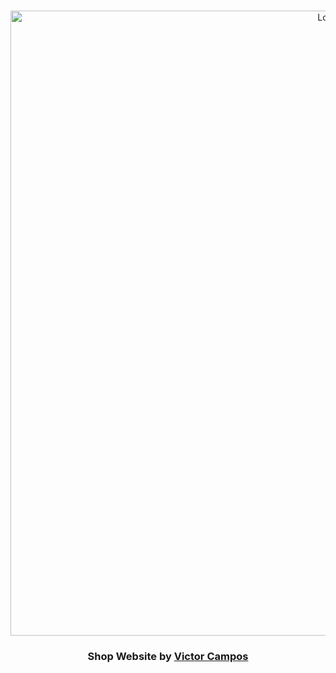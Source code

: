 <br />
<p align="center">
  <a href="https://www.linkedin.com/in/victor-campos-758988190/">
    <img src="https://i.imgur.com/M4CsV6Q.png" alt="Logo" width="1000">
  </a>

  <h3 align="center">Shop Website by <a href="https://www.linkedin.com/in/victor-campos-758988190/">Victor Campos</a></h3>
 <br />
</p>
